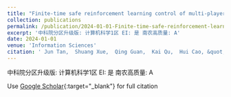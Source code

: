 ```yaml
---
title: "Finite-time safe reinforcement learning control of multi-player nonzero-sum game for quadcopter systems"
collection: publications
permalink: /publication/2024-01-01-Finite-time-safe-reinforcement-learning-control-of-multi-player-nonzero-sum-game-for-quadcopter-systems
excerpt: '中科院分区升级版: 计算机科学1区 EI: 是 南农高质量: A'
date: 2024-01-01
venue: 'Information Sciences'
citation: ' Jun Tan,  Shuang Xue,  Qing Guan,  Kai Qu,  Hui Cao, &quot;Finite-time safe reinforcement learning control of multi-player nonzero-sum game for quadcopter systems.&quot; Information Sciences, 2024.'
---
```

中科院分区升级版: 计算机科学1区 EI: 是 南农高质量: A

Use [Google Scholar](https://scholar.google.com/scholar?q=Finite+time+safe+reinforcement+learning+control+of+multi+player+nonzero+sum+game+for+quadcopter+systems){:target="_blank"} for full citation
